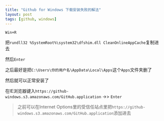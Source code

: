 ```yaml
---
title: "Github for Windows 下载安装失败的解法"
layout: post
tags: [github, windows]
---
```


`Win+R`

把`rundll32 %SystemRoot%\system32\dfshim.dll CleanOnlineAppCache`复制进去

然后`Enter`

之后最好是把`C:\Users\你的用户名\AppData\Local\Apps`这个`Apps`文件夹删了

然后就可以正常安装了

在IE浏览器键入`https://github-windows.s3.amazonaws.com/GitHub.application` ->> `Enter`

> 之前可以在Internet Options里的受信任站点里把`https://github-windows.s3.amazonaws.com/GitHub.application`添加进去